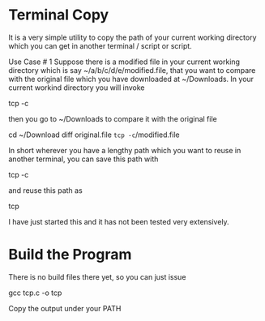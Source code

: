Terminal Copy
=============
It is a very simple utility to copy the path of your current working directory 
which you can get in another terminal / script or script. 

Use Case # 1
Suppose there is a modified file in your current working directory which is say ~/a/b/c/d/e/modified.file, that you want to compare with the original file which you have downloaded at ~/Downloads. In your current workind directory you will invoke

tcp -c

then you go to ~/Downloads to compare it with the original file

cd ~/Download 
diff original.file `tcp -c`/modified.file

In short wherever you have a lengthy path which you want to reuse in another terminal, you can save this path with 

tcp -c

and reuse this path as

tcp

I have just started this and it has not been tested very extensively. 

Build the Program
=================
There is no build files there yet, so you can just issue

gcc tcp.c -o tcp

Copy the output under your PATH
